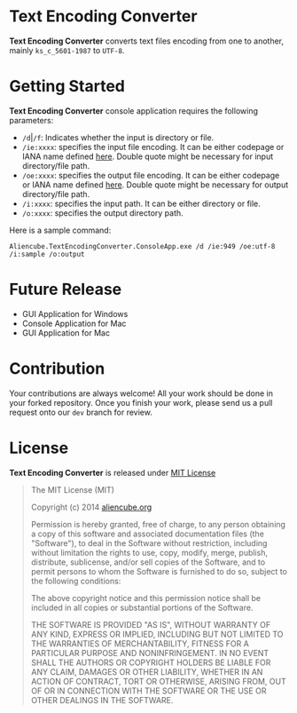 # Text Encoding Converter #

**Text Encoding Converter** converts text files encoding from one to another, mainly `ks_c_5601-1987` to `UTF-8`.


# Getting Started #

**Text Encoding Converter** console application requires the following parameters:

* `/d`|`/f`: Indicates whether the input is directory or file.
* `/ie:xxxx`: specifies the input file encoding. It can be either codepage or IANA name defined [here](http://msdn.microsoft.com/en-us/library/System.Text.Encoding(v=vs.110).aspx). Double quote might be necessary for input directory/file path.
* `/oe:xxxx`: specifies the output file encoding. It can be either codepage or IANA name defined [here](http://msdn.microsoft.com/en-us/library/System.Text.Encoding(v=vs.110).aspx). Double quote might be necessary for output directory/file path.
* `/i:xxxx`: specifies the input path. It can be either directory or file.
* `/o:xxxx`: specifies the output directory path.

Here is a sample command:

```
Aliencube.TextEncodingConverter.ConsoleApp.exe /d /ie:949 /oe:utf-8 /i:sample /o:output
```


# Future Release #

* GUI Application for Windows
* Console Application for Mac
* GUI Application for Mac


# Contribution #

Your contributions are always welcome! All your work should be done in your forked repository. Once you finish your work, please send us a pull request onto our `dev` branch for review.


# License #

**Text Encoding Converter** is released under [MIT License](http://opensource.org/licenses/MIT)

> The MIT License (MIT)
>
> Copyright (c) 2014 [aliencube.org](http://aliencube.org)
> 
> Permission is hereby granted, free of charge, to any person obtaining a copy of this software and associated documentation files (the "Software"), to deal in the Software without restriction, including without limitation the rights to use, copy, modify, merge, publish, distribute, sublicense, and/or sell copies of the Software, and to permit persons to whom the Software is furnished to do so, subject to the following conditions:
> 
> The above copyright notice and this permission notice shall be included in all copies or substantial portions of the Software.
> 
> THE SOFTWARE IS PROVIDED "AS IS", WITHOUT WARRANTY OF ANY KIND, EXPRESS OR IMPLIED, INCLUDING BUT NOT LIMITED TO THE WARRANTIES OF MERCHANTABILITY, FITNESS FOR A PARTICULAR PURPOSE AND NONINFRINGEMENT. IN NO EVENT SHALL THE AUTHORS OR COPYRIGHT HOLDERS BE LIABLE FOR ANY CLAIM, DAMAGES OR OTHER LIABILITY, WHETHER IN AN ACTION OF CONTRACT, TORT OR OTHERWISE, ARISING FROM, OUT OF OR IN CONNECTION WITH THE SOFTWARE OR THE USE OR OTHER DEALINGS IN THE SOFTWARE.
> 